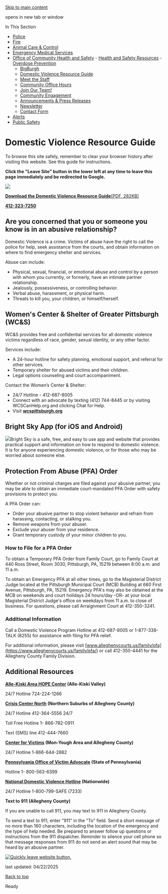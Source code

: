 [Skip to main content](https://www.pittsburghpa.gov/Safety/Office-of-Community-Health-and-Safety/Health-and-Safety-Resources/Domestic-Violence-Resource-Guide#main-content)

opens in new tab or window

In This Section

- [Police](https://www.pittsburghpa.gov/Safety/Police)
- [Fire](https://www.pittsburghpa.gov/Safety/Fire)
- [Animal Care & Control](https://www.pittsburghpa.gov/Safety/Animal-Care-Control)
- [Emergency Medical Services](https://www.pittsburghpa.gov/Safety/Emergency-Medical-Services)
- [Office of Community Health and Safety](https://www.pittsburghpa.gov/Safety/Office-of-Community-Health-and-Safety)  - [Health and Safety Resources](https://www.pittsburghpa.gov/Safety/Office-of-Community-Health-and-Safety/Health-and-Safety-Resources)    - [Overdose Prevention](https://www.pittsburghpa.gov/Safety/Office-of-Community-Health-and-Safety/Health-and-Safety-Resources/Overdose-Prevention)
    - [BigBurgh](https://www.pittsburghpa.gov/Safety/Office-of-Community-Health-and-Safety/Health-and-Safety-Resources/BigBurgh)
    - [Domestic Violence Resource Guide](https://www.pittsburghpa.gov/Safety/Office-of-Community-Health-and-Safety/Health-and-Safety-Resources/Domestic-Violence-Resource-Guide)
  - [Meet the Staff](https://www.pittsburghpa.gov/Safety/Office-of-Community-Health-and-Safety/Meet-the-Staff)
  - [Community Office Hours](https://www.pittsburghpa.gov/Safety/Office-of-Community-Health-and-Safety/Community-Office-Hours)
  - [Join Our Team!](https://www.pittsburghpa.gov/Safety/Office-of-Community-Health-and-Safety/Join-Our-Team)
  - [Community Engagement](https://www.pittsburghpa.gov/Safety/Office-of-Community-Health-and-Safety/Community-Engagement)
  - [Announcements & Press Releases](https://www.pittsburghpa.gov/Safety/Office-of-Community-Health-and-Safety/Announcements-Press-Releases)
  - [Newsletter](https://www.pittsburghpa.gov/Safety/Office-of-Community-Health-and-Safety/Newsletter)
  - [Contact Form](https://www.pittsburghpa.gov/Safety/Office-of-Community-Health-and-Safety/Contact-Form)
- [Alerts](https://www.pittsburghpa.gov/Safety/Alerts)
- [Public Safety](https://www.pittsburghpa.gov/Safety/Public-Safety)

# Domestic Violence Resource Guide

To browse this site safely, remember to clear your browser history after visiting this website. See this guide for instructions.

**Click the "Leave Site" button in the lower left at any time to leave this page immediately and be redirected to Google.**

![](https://www.pittsburghpa.gov/files/assets/city/v/1/public-safety/images/11910_domestic_violence_unit_graphic.png)

[**Download the Domestic Violence Resource Guide**(PDF, 282KB)](https://www.pittsburghpa.gov/files/assets/city/v/1/public-safety/documents/23826_dvu_psa_pamphlet_with_bright_sky.pdf)

[**412-323-7250**](tel:4123237250)

## Are you concerned that you or someone you know is in an abusive relationship?

Domestic Violence is a crime. Victims of abuse have the right to call the police for help, seek assistance from the courts, and obtain information on where to find emergency shelter and services.

Abuse can include:

- Physical, sexual, financial, or emotional abuse and control by a person with whom you currently, or formerly, have an intimate partner relationship.
- Jealously, possessiveness, or controlling behavior.
- Verbal abuse, harassment, or physical harm.
- Threats to kill you, your children, or himself/herself.

## Women's Center & Shelter of Greater Pittsburgh (WC&S)

WC&S provides free and confidential services for all domestic violence victims regardless of race, gender, sexual identity, or any other factor.

Services include:

- A 24-hour hotline for safety planning, emotional support, and referral for other services.
- Temporary shelter for abused victims and their children.
- Legal options counseling and court accompaniment.

Contact the Women’s Center & Shelter:

- 24/7 Hotline - 412-687-8005
- Connect with an advocate by texting (412) 744-8445 or by visiting WCSCanHelp.org and clicking Chat for Help.
- Visit **[wcspittsburgh.org](https://wcspittsburgh.org/)**

## Bright Sky App (for iOS and Android)

![](https://www.pittsburghpa.gov/files/assets/city/v/1/public-safety/images/23827_phone.jpg)Bright Sky is a safe, free, and easy to use app and website that provides practical support and information on how to respond to domestic violence. It is for anyone experiencing domestic violence, or for those who may be worried about someone else.

## Protection From Abuse (PFA) Order

Whether or not criminal charges are filed against your abusive partner, you may be able to obtain an immediate court-mandated PFA Order with safety provisions to protect you.

A PFA Order can:

- Order your abusive partner to stop violent behavior and refrain from harassing, contacting, or stalking you.
- Remove weapons from your abuser.
- Exclude your abuser from your residence.
- Grant temporary custody of your minor children to you.

### How to File for a PFA Order

To obtain a Temporary PFA Order from Family Court, go to Family Court at 440 Ross Street, Room 3030, Pittsburgh, PA, 15219 between 8:00 a.m. and 11 a.m.

To obtain an Emergency PFA at all other times, go to the Magisterial District Judge located at the Pittsburgh Municipal Court (MCB) Building at 660 First Avenue, Pittsburgh, PA, 15219. Emergency PFA's may also be obtained at the MCB on weekends and court holidays 24 hours/day -OR- at your local Magisterial District Judge's office on weekdays from 11 a.m. to close of business. For questions, please call Arraignment Court at 412-350-3241.

### Additional Information

Call a Domestic Violence Program Hotline at 412-687-8005 or 1-877-338-TALK (8255) for assistance with filing for PFA relief.

For additional information, please visit [www.alleghenycourts.us/family/pfa](https://www.alleghenycourts.us/family/pfa/) or call 412-350-4441 for the Allegheny County Family Division.

## Additional Resources

**[Alle-Kiski Area HOPE Center](https://www.akhopecenter.org/) (Alle-Kiski Valley)**

24/7 Hotline 724-224-1266

**[Crisis Center North](https://www.crisiscenternorth.org/) (Northern Suburbs of Allegheny County)**

24/7 Hotline 412-364-5556 24/7

Toll Free Hotline 1- 866-782-0911

Text (SMS) line 412-444-7660

**[Center for Victims](https://www.centerforvictims.org/) (Mon-Yough Area and Allegheny County)**

24/7 Hotline 1-866-644-2882

**[Pennsylvania Office of Victim Advocate](https://www.ova.pa.gov/) (State of Pennsylvania)**

Hotline 1- 800-563-6399

**[National Domestic Violence Hotline](https://www.thehotline.org/) (Nationwide)**

24/7 Hotline 1-800-799-SAFE (7233)

**Text to 911 (Allegheny County)**

If you are unable to call 911, you may text to 911 in Allegheny County.

To send a text to 911, enter "911" in the "To" field. Send a short message of no more than 160 characters, including the location of the emergency and the type of help needed. Be prepared to answer follow up questions or instructions from the 911 dispatcher. Reminder to silence your cell phone so that message responses from 911 do not send an alert sound that may be heard by an abusive partner.

[![Quickly leave website button.](http://apps.pittsburghpa.gov/redtail/images/12251_DVU-LEAVE-SITE.png)](https://www.google.com/)

last updated: 04/22/2025

[Back to top](https://www.pittsburghpa.gov/Safety/Office-of-Community-Health-and-Safety/Health-and-Safety-Resources/Domestic-Violence-Resource-Guide#body-top)

Ready
